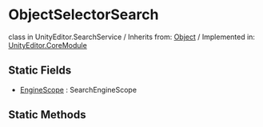 # ObjectSelectorSearch
class in UnityEditor.SearchService
 / Inherits from: <a href="https://docs.unity3d.com/6000.0/Documentation/ScriptReference/Object.html">Object</a> / Implemented in: <a href="https://docs.unity3d.com/6000.0/Documentation/ScriptReference/UnityEditor.CoreModule.html">UnityEditor.CoreModule</a>
## Static Fields
- <a href="https://docs.unity3d.com/6000.0/Documentation/ScriptReference/ObjectSelectorSearch-EngineScope.html">EngineScope</a> : SearchEngineScope
## Static Methods
